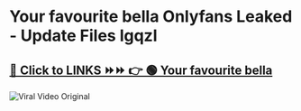 
 # Your favourite bella Onlyfans Leaked - Update Files lgqzl

## <h2><a href="https://clipsfans.com/Your_favourite_bella&ref=git">🔗 Click to LINKS ⏩⏩ 👉 🟢 Your favourite bella </a></h2>

<a href="https://clipsfans.com/Your_favourite_bella&ref=git" rel="nofollow" data-target="animated-image.originalLink"><img src="https://i.ibb.co.com/xMMVF88/686577567.gif" alt="Viral Video Original" style="max-width: 100%; display: inline-block;" data-target="animated-image.originalImage"></a>

